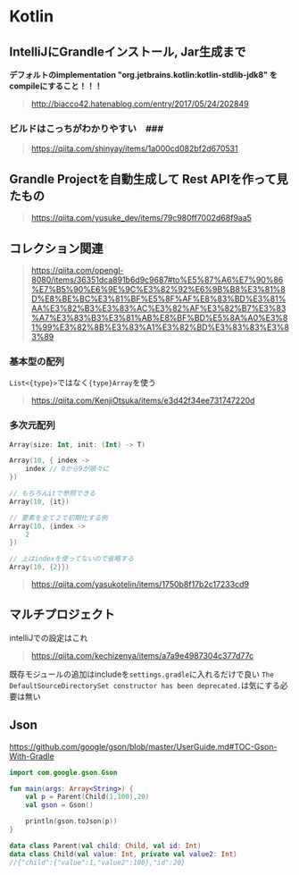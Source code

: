 # Kotlin #

## IntelliJにGrandleインストール, Jar生成まで #

**デフォルトのimplementation "org.jetbrains.kotlin:kotlin-stdlib-jdk8" を compileにすること！！！**

> http://biacco42.hatenablog.com/entry/2017/05/24/202849

### ビルドはこっちがわかりやすい　###

> https://qiita.com/shinyay/items/1a000cd082bf2d670531

## Grandle Projectを自動生成して Rest APIを作って見たもの ##

> https://qiita.com/yusuke_dev/items/79c980ff7002d68f9aa5

## コレクション関連 ##

> https://qiita.com/opengl-8080/items/36351dca891b6d9c9687#to%E5%87%A6%E7%90%86%E7%B5%90%E6%9E%9C%E3%82%92%E6%9B%B8%E3%81%8D%E8%BE%BC%E3%81%BF%E5%8F%AF%E8%83%BD%E3%81%AA%E3%82%B3%E3%83%AC%E3%82%AF%E3%82%B7%E3%83%A7%E3%83%B3%E3%81%AB%E8%BF%BD%E5%8A%A0%E3%81%99%E3%82%8B%E3%83%A1%E3%82%BD%E3%83%83%E3%83%89

### 基本型の配列 ###

`List<{type}>`ではなく`{type}Array`を使う

> https://qiita.com/KenjiOtsuka/items/e3d42f34ee731747220d

### 多次元配列 ###

```kotlin
Array(size: Int, init: (Int) -> T)

Array(10, { index ->
    index // 0から9が順々に
})

// もちろんitで参照できる
Array(10, {it})

// 要素を全て２で初期化する例
Array(10, {index ->
    2
})

// 上はindexを使ってないので省略する
Array(10, {2}})
```

> https://qiita.com/yasukotelin/items/1750b8f17b2c17233cd9

## マルチプロジェクト ##

intelliJでの設定はこれ
> https://qiita.com/kechizenya/items/a7a9e4987304c377d77c

既存モジュールの追加はincludeを`settings.gradle`に入れるだけで良い
`The DefaultSourceDirectorySet constructor has been deprecated.`は気にする必要は無い

## Json ##

https://github.com/google/gson/blob/master/UserGuide.md#TOC-Gson-With-Gradle

```kt
import com.google.gson.Gson

fun main(args: Array<String>) {
    val p = Parent(Child(1,100),20)
    val gson = Gson()

    println(gson.toJson(p))
}

data class Parent(val child: Child, val id: Int)
data class Child(val value: Int, private val value2: Int)
//{"child":{"value":1,"value2":100},"id":20}
```
